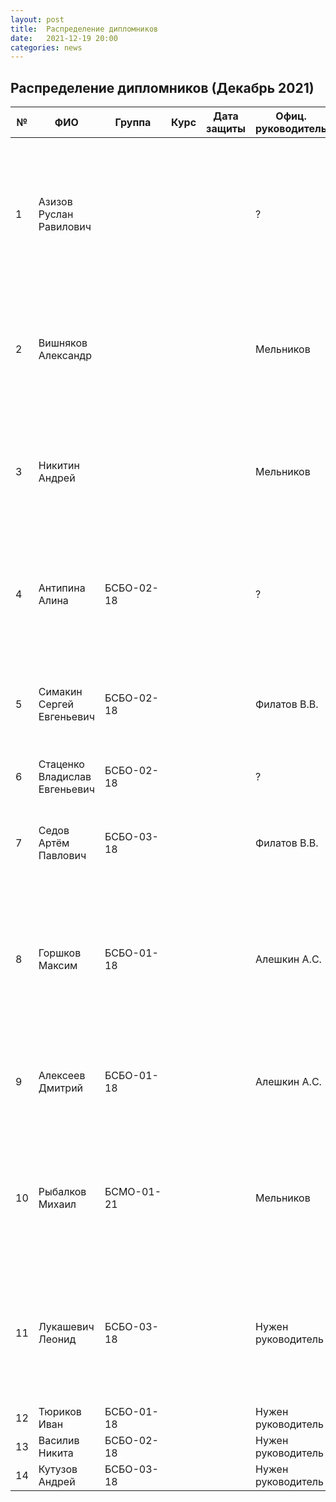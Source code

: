 ```yaml
---
layout: post
title:  Распределение дипломников
date:   2021-12-19 20:00
categories: news
---
```

## Распределение дипломников (Декабрь 2021)

| №    | ФИО                          | Группа        | Курс |Дата защиты| Офиц. руководитель  | Тема                                                                                                                                                                  |
| -----| ---------------------------- | ------------- | ---- | --------- | ------------------- | --------------------------------------------------------------------------------------------------------------------------------------------------------------------- |
| 1    |Азизов Руслан Равилович       |               |      |           |?                    | Исследование и разработка программно-математических средств для определения индивидуальных классификационных признаков в сигналах нейрокомпьютерных интерфейсов.      |
| 2    |Вишняков Александр            |               |      |           |Мельников            | Разработка программно-математических средств для распознавания многоэтапных движений на основе сигналов электромиографии. |
| 3    |Никитин Андрей                |               |      |           |Мельников            | Разработка программно-математических средств для обнаружения вторжения в системы управления на основе биотехнических интерфейсов. |
| 4    |Антипина Алина                | БСБО-02-18    |      |           |?                    | Разработка программно-математических средств для верификации пользователя с помощью подписи на основе сигнала ЭМГ. |
| 5    |Симакин Сергей Евгеньевич     | БСБО-02-18    |      |           |Филатов В.В.         | Разработка программно-математических средств для аутентификации пользователя с помощью сигнала ЭМГ. |
| 6    |Стаценко Владислав Евгеньевич | БСБО-02-18    |      |           |?                    | Идентификация пользователя по сигналу ЭМГ. |
| 7    |Седов Артём Павлович          | БСБО-03-18    |      |           |Филатов В.В.         | Разработка программных средств для распределенной системы сбора биотехнических сигналов. |
| 8    |Горшков Максим                | БСБО-01-18    |      |           |Алешкин А.С.         | Разработка программно-математических средств для генерации текстур с заданными признаками на основе параметрического объединения шаблонов. |
| 9    |Алексеев Дмитрий              | БСБО-01-18    |      |           |Алешкин А.С.         | Разработка человеко-машинного интерфейса для систем виртуальной реальности на основе сигналов электромиографии. |   
| 10   |Рыбалков Михаил               | БСМО-01-21    |      |           |Мельников            | Разработка программно-математических средств для взаимодействия с объектами дополненной реальности на основе сигналов электромиографии. |
| 11   |Лукашевич Леонид              | БСБО-03-18    |      |           |Нужен руководитель   | Разработка безопасного программного обеспечения устройств под управлением iOS для организации личного пространства и составления расписания. |
| 12   |Тюриков Иван                  | БСБО-01-18    |      |           |Нужен руководитель   | |
| 13   |Василив Никита                | БСБО-02-18    |      |           |Нужен руководитель   | |
| 14   |Кутузов Андрей                | БСБО-03-18    |      |           |Нужен руководитель   | |
